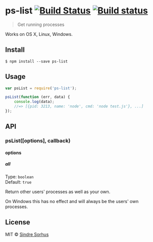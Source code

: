 # ps-list [![Build Status](https://travis-ci.org/sindresorhus/ps-list.svg?branch=master)](https://travis-ci.org/sindresorhus/ps-list) [![Build status](https://ci.appveyor.com/api/projects/status/i733mfqw11sja2xf/branch/master?svg=true)](https://ci.appveyor.com/project/sindresorhus/ps-list/branch/master)

> Get running processes

Works on OS X, Linux, Windows.


## Install

```
$ npm install --save ps-list
```


## Usage

```js
var psList = require('ps-list');

psList(function (err, data) {
	console.log(data);
	//=> [{pid: 3213, name: 'node', cmd: 'node test.js'}, ...]
});
```


## API

### psList([options], callback)

#### options

##### all

Type: `boolean`  
Default: `true`

Return other users' processes as well as your own.

On Windows this has no effect and will always be the users' own processes.


## License

MIT © [Sindre Sorhus](http://sindresorhus.com)
